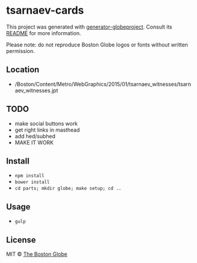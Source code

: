 # tsarnaev-cards

This project was generated with [generator-globeproject](https://github.com/BostonGlobe/generator-globeproject). Consult its [README](https://github.com/BostonGlobe/generator-globeproject) for more information.

Please note: do not reproduce Boston Globe logos or fonts without written permission.

## Location

- /Boston/Content/Metro/WebGraphics/2015/01/tsarnaev_witnesses/tsarnaev_witnesses.jpt

## TODO

- make social buttons work
- get right links in masthead
- add hed/subhed
- MAKE IT WORK

## Install

- `npm install`
- `bower install`
- `cd parts; mkdir globe; make setup; cd ..`

## Usage

- `gulp`

## License

MIT © [The Boston Globe](http://github.com/BostonGlobe)

